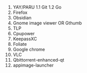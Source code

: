 1. YAY/PARU
	1.1 Git
	1.2 Go
2. Firefox
3. Obsidian
4. Gnome image viewer OR Gthumb
5. TLP
6. Cpupower
7. KeepassXC
8. Foliate
9. Google chrome
10. VLC
11. Qbittorrent-enhanced-qt
12. appimage-launcher
